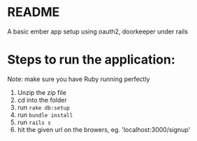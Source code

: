 # README
A basic ember app setup using oauth2, doorkeeper under rails

# Steps to run the application:

Note: make sure you have Ruby running perfectly

1. Unzip the zip file
2. cd into the folder
3. run `rake db:setup`
4. run `bundle install`
5. run `rails s`
6. hit the given url on the browers, eg. 'localhost:3000/signup'
